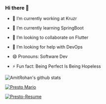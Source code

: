 ### Hi there 👋

- 🔭 I’m currently working at Kruzr
- 🌱 I’m currently learning SpringBoot
- 👯 I’m looking to collaborate on Flutter
- 🤔 I’m looking for help with DevOps

- 😄 Pronouns: Software Dev
- ⚡ Fun fact: Being Perfect Is Being Hopeless


![AmitRohan's github stats](https://github-readme-stats.vercel.app/api?username=AmitRohan&show_icons=true&theme=dracula)

[![Presto Mario](https://github-readme-stats.vercel.app/api/pin/?username=AmitRohan&repo=presto-maro)](https://github.com/AmitRohan/presto-mario)

[![Presto-Resume](https://github-readme-stats.vercel.app/api/pin/?username=AmitRohan&repo=resume)](https://github.com/AmitRohan/resume)

<!--
Here are some ideas to get you started:
- 📫 How to reach me: a.com
-->
